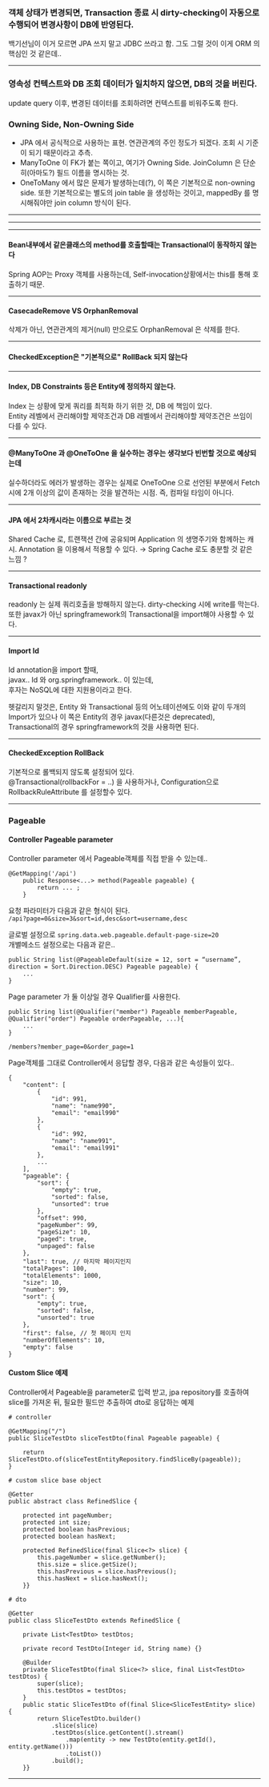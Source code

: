 ### 객체 상태가 변경되면, Transaction 종료 시 dirty-checking이 자동으로 수행되어 변경사항이 DB에 반영된다.
백기선님이 이거 모르면 JPA 쓰지 말고 JDBC 쓰라고 함.
그도 그럴 것이 이게 ORM 의 핵심인 것 같은데..

---

### 영속성 컨텍스트와 DB 조회 데이터가 일치하지 않으면, DB의 것을 버린다.
update query 이후, 변경된 데이터를 조회하려면 컨텍스트를 비워주도록 한다.

### Owning Side, Non-Owning Side
- JPA 에서 공식적으로 사용하는 표현. 연관관계의 주인 정도가 되겠다. 조회 시 기준이 되기 때문이라고 추측.  
- ManyToOne 이 FK가 붙는 쪽이고, 여기가 Owning Side. JoinColumn 은 단순히(아마도?) 필드 이름을 명시하는 것.
- OneToMany 에서 많은 문제가 발생하는데(?), 이 쪽은 기본적으로 non-owning side. 또한 기본적으로는 별도의 join table 을 생성하는 것이고, mappedBy 를 명시해줘야만 join column 방식이 된다.

---
---
---

#### Bean내부에서 같은클래스의 method를 호출할때는 Transactional이 동작하지 않는다
Spring AOP는 Proxy 객체를 사용하는데, Self-invocation상황에서는 this를 통해 호출하기 때문.  

---

#### CasecadeRemove VS OrphanRemoval
삭제가 아닌, 연관관계의 제거(null) 만으로도 OrphanRemoval 은 삭제를 한다.  

---

#### CheckedException은 "기본적으로" RollBack 되지 않는다

---

#### Index, DB Constraints 등은 Entity에 정의하지 않는다.
Index 는 상황에 맞게 쿼리를 최적화 하기 위한 것, DB 에 책임이 있다.  
Entity 레벨에서 관리해야할 제약조건과 DB 레벨에서 관리해야할 제약조건은 쓰임이 다를 수 있다.

--- 

#### @ManyToOne 과 @OneToOne 을 실수하는 경우는 생각보다 빈번할 것으로 예상되는데
실수하더라도 에러가 발생하는 경우는 실제로 OneToOne 으로 선언된 부분에서 Fetch 시에 2개 이상의 값이 존재하는 것을 발견하는 시점. 즉, 컴파일 타임이 아니다.  

---

#### JPA 에서 2차캐시라는 이름으로 부르는 것
Shared Cache 로, 트랜잭션 간에 공유되며 Application 의 생명주기와 함께하는 캐시. Annotation 을 이용해서 적용할 수 있다. → Spring Cache 로도 충분할 것 같은 느낌 ?

---

#### Transactional readonly 
readonly 는 실제 쿼리호출을 방해하지 않는다. dirty-checking 시에 write를 막는다.
또한 javax가 아닌 springframework의 Transactional을 import해야 사용할 수 있다.  

---  

#### Import Id  
Id annotation을 import 할때,  
javax.. Id 와 org.springframework.. 이 있는데,  
후자는 NoSQL에 대한 지원용이라고 한다.    

헷갈리지 말것은, Entity 와 Transactional 등의 어노테이션에도 이와 같이 두개의 Import가 있으나 이 쪽은 Entity의 경우 javax(다른것은 deprecated), Transactional의 경우 springframework의 것을 사용하면 된다.  

---  

#### CheckedException RollBack  
기본적으로 롤백되지 않도록 설정되어 있다.  
@Transactional(rollbackFor = ..) 을 사용하거나, Configuration으로 RollbackRuleAttribute 를 설정할수 있다.  

---  

### Pageable

#### Controller Pageable parameter 
Controller parameter 에서 Pageable객체를 직접 받을 수 있는데..  

```
@GetMapping('/api')
    public Response<...> method(Pageable pageable) {
        return ... ;
    }
```    

요청 파라미터가 다음과 같은 형식이 된다.  
`/api?page=0&size=3&sort=id,desc&sort=username,desc`  

글로벌 설정으로 `spring.data.web.pageable.default-page-size=20`  
개별메소드 설정으로는 다음과 같은..  
```
public String list(@PageableDefault(size = 12, sort = “username”,  direction = Sort.Direction.DESC) Pageable pageable) {
    ... 
} 
```  

Page parameter 가 둘 이상일 경우 Qualifier를 사용한다.  
```
public String list(@Qualifier("member") Pageable memberPageable, @Qualifier("order") Pageable orderPageable, ...){
    ...
}
```  
`/members?member_page=0&order_page=1`  


Page객체를 그대로 Controller에서 응답할 경우, 다음과 같은 속성들이 있다..  
```
{
    "content": [
        {
            "id": 991,
            "name": "name990",
            "email": "email990"
        },
        {
            "id": 992,
            "name": "name991",
            "email": "email991"
        },
        ... 
    ],
    "pageable": {
        "sort": {
            "empty": true,
            "sorted": false,
            "unsorted": true
        },
        "offset": 990,
        "pageNumber": 99,
        "pageSize": 10,
        "paged": true,
        "unpaged": false
    },
    "last": true, // 마지막 페이지인지
    "totalPages": 100,
    "totalElements": 1000,
    "size": 10,
    "number": 99,
    "sort": {
        "empty": true,
        "sorted": false,
        "unsorted": true
    },
    "first": false, // 첫 페이지 인지
    "numberOfElements": 10,
    "empty": false
}
```


#### Custom Slice 예제
Controller에서 Pageable을 parameter로 입력 받고, jpa repository를 호출하여 slice를 가져온 뒤, 필요한 필드만 추출하여 dto로 응답하는 예제

```
# controller

@GetMapping("/")  
public SliceTestDto sliceTestDto(final Pageable pageable) {  
  
    return SliceTestDto.of(sliceTestEntityRepository.findSliceBy(pageable));  
}
```

```
# custom slice base object

@Getter  
public abstract class RefinedSlice {  
  
    protected int pageNumber;  
    protected int size;  
    protected boolean hasPrevious;  
    protected boolean hasNext;  
  
    protected RefinedSlice(final Slice<?> slice) {  
        this.pageNumber = slice.getNumber();  
        this.size = slice.getSize();  
        this.hasPrevious = slice.hasPrevious();  
        this.hasNext = slice.hasNext();  
    }}
```

```
# dto

@Getter  
public class SliceTestDto extends RefinedSlice {  
  
    private List<TestDto> testDtos;  
  
    private record TestDto(Integer id, String name) {}  
  
    @Builder  
    private SliceTestDto(final Slice<?> slice, final List<TestDto> testDtos) {  
        super(slice);  
        this.testDtos = testDtos;  
    }  
    public static SliceTestDto of(final Slice<SliceTestEntity> slice) {  
        return SliceTestDto.builder()  
            .slice(slice)  
            .testDtos(slice.getContent().stream()  
                .map(entity -> new TestDto(entity.getId(), entity.getName()))  
                .toList())  
            .build();  
    }}
```


---  